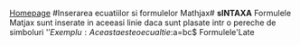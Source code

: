 <script id="MathJax-script" async src="https://cdn.jsdelivr.net/npm/mathjax@3/es5/tex-mml-chtml.js"></script>
[Homepage](index.md)
#Inserarea ecuatiilor si formulelor Mathjax#
**sINTAXA**
Formulele Matjax sunt inserate in aceeasi linie daca sunt plasate intr o pereche de simboluri '$'
Exemplu: Aceasta este o ecualtie :$a=bc$
Formulele'Late
